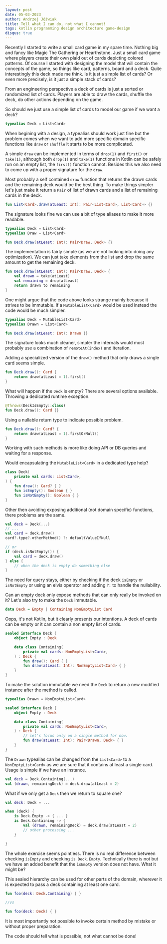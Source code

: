 ```yaml
---
layout: post
date: 05-03-2023
author: Andrzej Jóźwiak
title: Tell what I can do, not what I cannot!
tags: kotlin programming design architecture game-design
disqus: true
---
```


Recently I started to write a small card game in my spare time. Nothing big and fancy like Magic The Gathering or Hearthstone. Just a small card game where players create their own plaid out of cards depicting colored patterns. Of course I started with designing the model that will contain the concepts of the game, so things like card, patterns, board and a deck. Quite interestingly this deck made me think. Is it just a simple list of cards? Or even more precisely, is it just a simple stack of cards?

From an engineering perspective a deck of cards is just a sorted or randomized list of cards. Players are able to draw the cards, shuffle the deck, do other actions depending on the game.

So should we just use a simple list of cards to model our game if we want a deck?

```kotlin
typealias Deck = List<Card>
```

When begining with a design, a typealias should work just fine but the problem comes when we want to add more specific domain specific functions like `draw` or `shuffle` it starts to be more complicated.

A simple `draw` can be implemented in terms of `drop(1)` and `first()` or `take(1)`, although both `drop(1)` and `take(1)` functions in Kotlin can be safely run on an empty list, the `first()` function cannot. Besides this we also need to come up with a proper signature for the `draw`.

Most probably a self contained `draw` function that returns the drawn cards and the remaining deck would be the best thing. To make things simpler let's just make it return a `Pair` of list of drawn cards and a list of remaining cards in the deck.

```kotlin
fun List<Card>.draw(atLeast: Int): Pair<List<Card>, List<Card>> {}
```

The signature looks fine we can use a bit of type aliases to make it more readable.

```kotlin
typealias Deck = List<Card>
typealias Draw = List<Card>

fun Deck.draw(atLeast: Int): Pair<Draw, Deck> {}
```

The implementation is fairly simple (as we are not looking into doing any optimization). We can just take elements from the list and drop the same amount to get the remaining deck.

```kotlin
fun Deck.draw(atLeast: Int): Pair<Draw, Deck> {
    val drawn = take(atLeast)
    val remaining = drop(atLeast)
    return drawn to remaining
}
```

One might argue that the code above looks strange mainly because it strives to be immutable. If a `MutableList<Card>` would be used instead the code would be much simpler.

```kotlin
typealias Deck = MutableList<Card>
typealias Drawn = List<Card>

fun Deck.draw(atLeast: Int): Drawn {}
```

The signature looks much cleaner, simpler the internals would most probably use a combination of `remoteAt(index)` and iteration.

Adding a specialized version of the `draw()` method that only draws a single card seems simple.

```kotlin
fun Deck.draw(): Card {
    return draw(atLeast = 1).first()
}
```

What will happen if the `Deck` is empty? There are several options available. Throwing a dedicated runtime exception.

```kotlin
@Throws(DeckIsEmpty::class)
fun Deck.draw(): Card {}
```

Using a nullable return type to indicate possible problem.

```kotlin
fun Deck.draw(): Card? {
    return draw(atLeast = 1).firstOrNull()
}
```

Working with such methods is more like doing API or DB queries and waiting for a response.

Would encapsulating the `MutableList<Card>` in a dedicated type help?

```kotlin
class Deck(
    private val cards: List<Card>,
) {
    fun draw(): Card? { }
    fun isEmpty(): Boolean { }
    fun isNotEmpty(): Boolean { }
}
```

Other then avoiding exposing additional (not domain specific) functions, there problems are the same.

```kotlin
val deck = Deck(...)
// ...
val card = deck.draw()
card?.type?.otherMethod() ?: defaultValueIfNull

// or
if (deck.isNotEmpty()) {
    val card = deck.draw()
} else {
    // when the deck is empty do something else
}
```

The need for query stays, either by checking if the deck `isEmpty` or `isNotEmpty` or using an elvis operator and adding `?:` to handle the nullability.

Can an empty deck only expose methods that can only really be invoked on it? Let's also try to make the `Deck` immutable.

```haskell
data Deck = Empty | Containing NonEmptyList Card
```

Oops, it's not Kotlin, but it clearly presents our intentions. A deck of cards can be empty or it can contain a non empty list of cards.

```kotlin
sealed interface Deck {
    object Empty : Deck

    data class Containing(
        private val cards: NonEmptyList<Card>,
    ) : Deck {
        fun draw(): Card { }
        fun draw(atLeast: Int): NonEmptyList<Card> { }
    }
}
```

To make the solution immutable we need the `Deck` to return a new modified instance after the method is called.

```kotlin
typealias Drawn = NonEmptyList<Card>

sealed interface Deck {
    object Empty : Deck

    data class Containing(
        private val cards: NonEmptyList<Card>,
    ) : Deck {
        // let's focus only on a single method for now.
        fun draw(atLeast: Int): Pair<Drawn, Deck> { }
    }
}
```

The `Drawn` typealias can be changed from the `List<Card>` to a `NonEmptyList<Card>` as we are sure that it contains at least a single card. Usage is simple if we have an instance.

```kotlin
val deck = Deck.Containing(...)
val (drawn, remainingDeck) = deck.draw(atLeast = 2)
```

What if we only get a `Deck` then we return to square one?

```kotlin
val deck: Deck = ...

when (deck) {
    is Deck.Empty -> { ... }
    is Deck.Containing -> {
        val (drawn, remainingDeck) = deck.draw(atLeast = 2)
        // other processing ...
    }

}
```

The whole exercise seems pointless. There is no real difference between checking `isEmpty` and checking `is Deck.Empty`. Technically there is not but we have an added benefit that the `isEmpty` version does not have. What it might be?

This sealed hierarchy can be used for other parts of the domain, wherever it is expected to pass a deck containing at least one card.

```kotlin
fun foo(deck: Deck.Containing) { }

//vs

fun foo(deck: Deck) { }
```

It is most importantly not possible to invoke certain method by mistake or without proper preparation.

The code should tell what is possible, not what cannot be done!